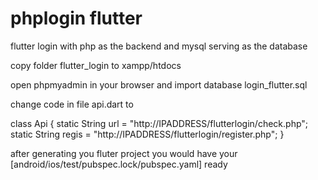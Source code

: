 # phplogin flutter
 
flutter login with php as the backend and mysql serving as the database

copy folder flutter_login to xampp/htdocs

open phpmyadmin in your browser and import database login_flutter.sql

change code in file api.dart to

class Api { static String url = "http://IPADDRESS/flutterlogin/check.php"; static String regis = "http://IPADDRESS/flutterlogin/register.php"; }


after generating you fluter project you would have your [android/ios/test/pubspec.lock/pubspec.yaml] ready
